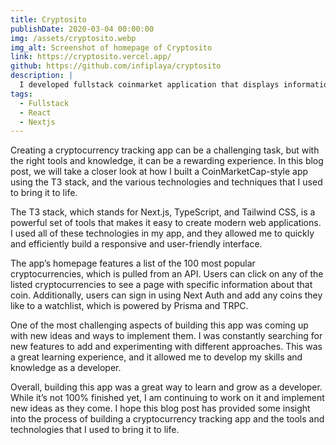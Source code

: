 ```yaml
---
title: Cryptosito
publishDate: 2020-03-04 00:00:00
img: /assets/cryptosito.webp
img_alt: Screenshot of homepage of Cryptosito
link: https://cryptosito.vercel.app/
github: https://github.com/infiplaya/cryptosito
description: |
  I developed fullstack coinmarket application that displays informations about cryptocurrencies.
tags:
  - Fullstack
  - React
  - Nextjs
---
```


Creating a cryptocurrency tracking app can be a challenging task, but with the right tools and knowledge, it can be a rewarding experience. In this blog post, we will take a closer look at how I built a CoinMarketCap-style app using the T3 stack, and the various technologies and techniques that I used to bring it to life.

The T3 stack, which stands for Next.js, TypeScript, and Tailwind CSS, is a powerful set of tools that makes it easy to create modern web applications. I used all of these technologies in my app, and they allowed me to quickly and efficiently build a responsive and user-friendly interface.

The app’s homepage features a list of the 100 most popular cryptocurrencies, which is pulled from an API. Users can click on any of the listed cryptocurrencies to see a page with specific information about that coin. Additionally, users can sign in using Next Auth and add any coins they like to a watchlist, which is powered by Prisma and TRPC.

One of the most challenging aspects of building this app was coming up with new ideas and ways to implement them. I was constantly searching for new features to add and experimenting with different approaches. This was a great learning experience, and it allowed me to develop my skills and knowledge as a developer.

Overall, building this app was a great way to learn and grow as a developer. While it’s not 100% finished yet, I am continuing to work on it and implement new ideas as they come. I hope this blog post has provided some insight into the process of building a cryptocurrency tracking app and the tools and technologies that I used to bring it to life.
